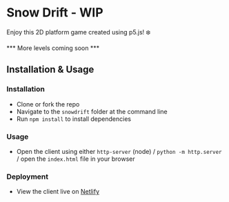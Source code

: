 # Snow Drift - WIP

Enjoy this 2D platform game created using p5.js! :snowflake:

*** More levels coming soon ***

## Installation & Usage

### Installation

- Clone or fork the repo
- Navigate to the `snowdrift` folder at the command line 
- Run `npm install` to install dependencies

### Usage

- Open the client using either `http-server` (node) / `python -m http.server` / open the `index.html` file in your browser

### Deployment

- View the client live on [Netlify](https://snow-drift.netlify.app/)


